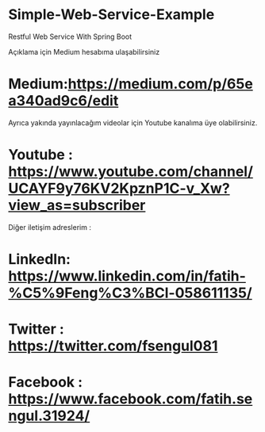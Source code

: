 # Simple-Web-Service-Example
 Restful Web Service With Spring Boot
 
 Açıklama için Medium hesabıma ulaşabilirsiniz</br>
 # Medium:https://medium.com/p/65ea340ad9c6/edit</br>
Ayrıca yakında yayınlacağım videolar için Youtube kanalıma üye olabilirsiniz.</br>
 # Youtube : https://www.youtube.com/channel/UCAYF9y76KV2KpznP1C-v_Xw?view_as=subscriber</br>
Diğer iletişim adreslerim : </br>
# LinkedIn: https://www.linkedin.com/in/fatih-%C5%9Feng%C3%BCl-058611135/</br>
# Twitter : https://twitter.com/fsengul081</br>
# Facebook : https://www.facebook.com/fatih.sengul.31924/</br>
